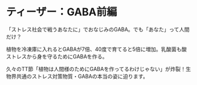 # ティーザー：GABA前編

「ストレス社会で戦うあなたに」でおなじみのGABA。でも「あなた」って人間だけ？

植物を冷凍庫に入れるとGABAが7倍、40度で育てると5倍に増加。乳酸菌も酸ストレスから身を守るためにGABAを作る。

久々のTT節「植物は人間様のためにGABAを作ってるわけじゃない」が炸裂！生物界共通のストレス対策物質・GABAの本当の姿に迫ります。